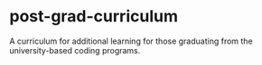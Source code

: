 # post-grad-curriculum
A curriculum for additional learning for those graduating from the university-based coding programs. 
